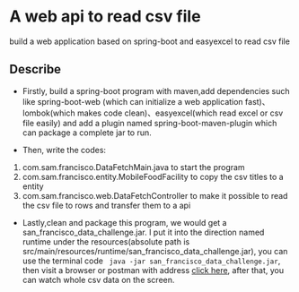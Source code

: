 # A web api to read csv file

build a web application based on spring-boot and easyexcel to read csv file

## Describe

* Firstly, build a spring-boot program with maven,add dependencies such like spring-boot-web (which can initialize a web application fast)、lombok(which makes code clean)、easyexcel(which read excel or csv file easily) and add a plugin named spring-boot-maven-plugin which can package a complete jar to run.

* Then, write the codes:
1. com.sam.francisco.DataFetchMain.java to start the program 
2. com.sam.francisco.entity.MobileFoodFacility to copy the csv titles to a entity 
3. com.sam.francisco.web.DataFetchController to make it possible to read the csv file to rows and transfer them to a api

* Lastly,clean and package this program, we would get a san_francisco_data_challenge.jar. I put it into the direction named runtime under the resources(absolute path is src/main/resources/runtime/san_francisco_data_challenge.jar), you can use the terminal code ``` java -jar san_francisco_data_challenge.jar```, then visit a browser or postman with address [click here](http://localhost:8080/fetch_francisco_data), after that, you can watch whole csv data on the screen.
